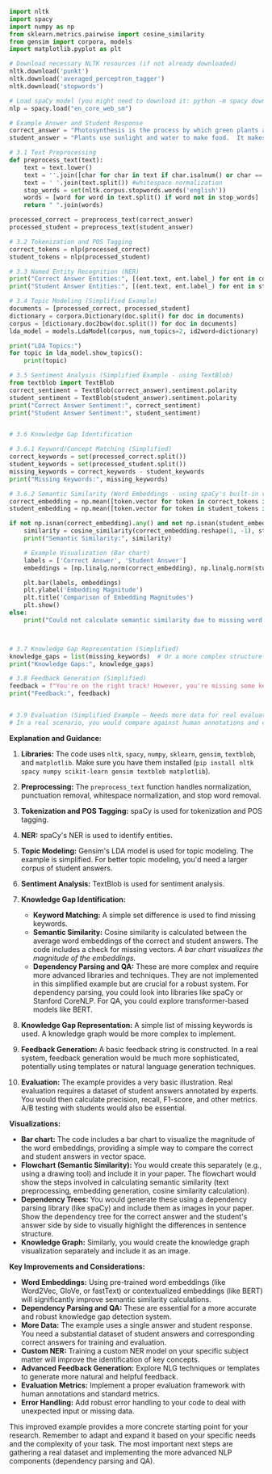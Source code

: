 ```python
import nltk
import spacy
import numpy as np
from sklearn.metrics.pairwise import cosine_similarity
from gensim import corpora, models
import matplotlib.pyplot as plt

# Download necessary NLTK resources (if not already downloaded)
nltk.download('punkt')
nltk.download('averaged_perceptron_tagger')
nltk.download('stopwords')

# Load spaCy model (you might need to download it: python -m spacy download en_core_web_sm)
nlp = spacy.load("en_core_web_sm")

# Example Answer and Student Response
correct_answer = "Photosynthesis is the process by which green plants and some other organisms use sunlight to synthesize foods from carbon dioxide and water. Oxygen is released as a byproduct."
student_answer = "Plants use sunlight and water to make food.  It makes oxygen too."  #Improper answer

# 3.1 Text Preprocessing
def preprocess_text(text):
    text = text.lower()
    text = ''.join([char for char in text if char.isalnum() or char == ' ']) #remove punctuation and special char
    text = ' '.join(text.split()) #whitespace normalization
    stop_words = set(nltk.corpus.stopwords.words('english'))
    words = [word for word in text.split() if word not in stop_words]
    return " ".join(words)

processed_correct = preprocess_text(correct_answer)
processed_student = preprocess_text(student_answer)

# 3.2 Tokenization and POS Tagging
correct_tokens = nlp(processed_correct)
student_tokens = nlp(processed_student)

# 3.3 Named Entity Recognition (NER)
print("Correct Answer Entities:", [(ent.text, ent.label_) for ent in correct_tokens.ents])
print("Student Answer Entities:", [(ent.text, ent.label_) for ent in student_tokens.ents])

# 3.4 Topic Modeling (Simplified Example)
documents = [processed_correct, processed_student]
dictionary = corpora.Dictionary(doc.split() for doc in documents)
corpus = [dictionary.doc2bow(doc.split()) for doc in documents]
lda_model = models.LdaModel(corpus, num_topics=2, id2word=dictionary)

print("LDA Topics:")
for topic in lda_model.show_topics():
    print(topic)

# 3.5 Sentiment Analysis (Simplified Example - using TextBlob)
from textblob import TextBlob
correct_sentiment = TextBlob(correct_answer).sentiment.polarity
student_sentiment = TextBlob(student_answer).sentiment.polarity
print("Correct Answer Sentiment:", correct_sentiment)
print("Student Answer Sentiment:", student_sentiment)


# 3.6 Knowledge Gap Identification

# 3.6.1 Keyword/Concept Matching (Simplified)
correct_keywords = set(processed_correct.split())
student_keywords = set(processed_student.split())
missing_keywords = correct_keywords - student_keywords
print("Missing Keywords:", missing_keywords)

# 3.6.2 Semantic Similarity (Word Embeddings - using spaCy's built-in vectors)
correct_embedding = np.mean([token.vector for token in correct_tokens if token.has_vector], axis=0)
student_embedding = np.mean([token.vector for token in student_tokens if token.has_vector], axis=0)

if not np.isnan(correct_embedding).any() and not np.isnan(student_embedding).any():  # Check for valid vectors
    similarity = cosine_similarity(correct_embedding.reshape(1, -1), student_embedding.reshape(1, -1))[0][0]
    print("Semantic Similarity:", similarity)

    # Example Visualization (Bar chart)
    labels = ['Correct Answer', 'Student Answer']
    embeddings = [np.linalg.norm(correct_embedding), np.linalg.norm(student_embedding)] #magnitude of vectors

    plt.bar(labels, embeddings)
    plt.ylabel('Embedding Magnitude')
    plt.title('Comparison of Embedding Magnitudes')
    plt.show()
else:
    print("Could not calculate semantic similarity due to missing word vectors.")



# 3.7 Knowledge Gap Representation (Simplified)
knowledge_gaps = list(missing_keywords)  # Or a more complex structure
print("Knowledge Gaps:", knowledge_gaps)

# 3.8 Feedback Generation (Simplified)
feedback = f"You're on the right track! However, you're missing some key concepts.  You should review the definitions of {', '.join(knowledge_gaps)}.  Also, the process is more complex than just 'making food' - it involves specific chemical reactions."
print("Feedback:", feedback)


# 3.9 Evaluation (Simplified Example – Needs more data for real evaluation)
# In a real scenario, you would compare against human annotations and calculate precision, recall, etc.

```

**Explanation and Guidance:**

1. **Libraries:** The code uses `nltk`, `spacy`, `numpy`, `sklearn`, `gensim`, `textblob`, and `matplotlib`. Make sure you have them installed (`pip install nltk spacy numpy scikit-learn gensim textblob matplotlib`).

2. **Preprocessing:** The `preprocess_text` function handles normalization, punctuation removal, whitespace normalization, and stop word removal.

3. **Tokenization and POS Tagging:** spaCy is used for tokenization and POS tagging.

4. **NER:** spaCy's NER is used to identify entities.

5. **Topic Modeling:** Gensim's LDA model is used for topic modeling. The example is simplified.  For better topic modeling, you'd need a larger corpus of student answers.

6. **Sentiment Analysis:** TextBlob is used for sentiment analysis.

7. **Knowledge Gap Identification:**
   - **Keyword Matching:**  A simple set difference is used to find missing keywords.
   - **Semantic Similarity:** Cosine similarity is calculated between the average word embeddings of the correct and student answers.  The code includes a check for missing vectors. *A bar chart visualizes the magnitude of the embeddings.*
   - **Dependency Parsing and QA:** These are more complex and require more advanced libraries and techniques.  They are not implemented in this simplified example but are crucial for a robust system.  For dependency parsing, you could look into libraries like spaCy or Stanford CoreNLP. For QA, you could explore transformer-based models like BERT.

8. **Knowledge Gap Representation:** A simple list of missing keywords is used. A knowledge graph would be more complex to implement.

9. **Feedback Generation:** A basic feedback string is constructed.  In a real system, feedback generation would be much more sophisticated, potentially using templates or natural language generation techniques.

10. **Evaluation:** The example provides a very basic illustration.  Real evaluation requires a dataset of student answers annotated by experts.  You would then calculate precision, recall, F1-score, and other metrics.  A/B testing with students would also be essential.

**Visualizations:**

* **Bar chart:** The code includes a bar chart to visualize the magnitude of the word embeddings, providing a simple way to compare the correct and student answers in vector space.
* **Flowchart (Semantic Similarity):**  You would create this separately (e.g., using a drawing tool) and include it in your paper. The flowchart would show the steps involved in calculating semantic similarity (text preprocessing, embedding generation, cosine similarity calculation).
* **Dependency Trees:**  You would generate these using a dependency parsing library (like spaCy) and include them as images in your paper.  Show the dependency tree for the correct answer and the student's answer side by side to visually highlight the differences in sentence structure.
* **Knowledge Graph:** Similarly, you would create the knowledge graph visualization separately and include it as an image.

**Key Improvements and Considerations:**

* **Word Embeddings:**  Using pre-trained word embeddings (like Word2Vec, GloVe, or fastText) or contextualized embeddings (like BERT) will significantly improve semantic similarity calculations.
* **Dependency Parsing and QA:** These are essential for a more accurate and robust knowledge gap detection system.
* **More Data:** The example uses a single answer and student response.  You need a substantial dataset of student answers and corresponding correct answers for training and evaluation.
* **Custom NER:** Training a custom NER model on your specific subject matter will improve the identification of key concepts.
* **Advanced Feedback Generation:** Explore NLG techniques or templates to generate more natural and helpful feedback.
* **Evaluation Metrics:**  Implement a proper evaluation framework with human annotations and standard metrics.
* **Error Handling:** Add robust error handling to your code to deal with unexpected input or missing data.

This improved example provides a more concrete starting point for your research.  Remember to adapt and expand it based on your specific needs and the complexity of your task.  The most important next steps are gathering a real dataset and implementing the more advanced NLP components (dependency parsing and QA).
